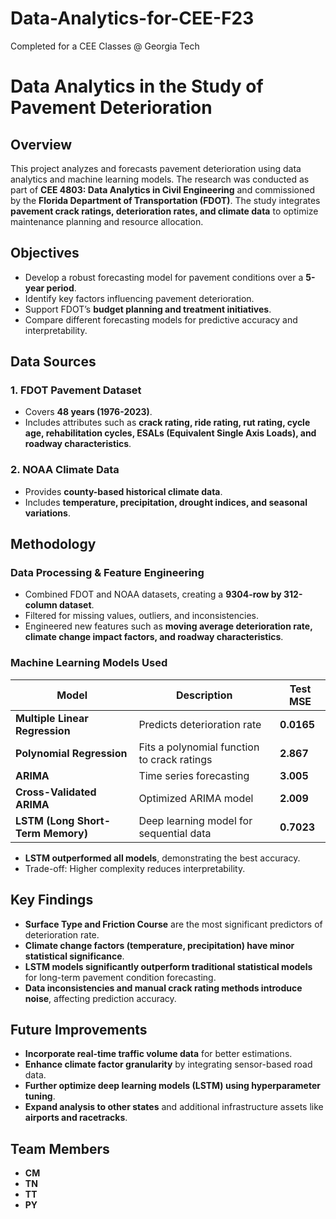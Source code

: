 # Data-Analytics-for-CEE-F23
Completed for a CEE Classes @ Georgia Tech 

# Data Analytics in the Study of Pavement Deterioration

## Overview
This project analyzes and forecasts pavement deterioration using data analytics and machine learning models. The research was conducted as part of **CEE 4803: Data Analytics in Civil Engineering** and commissioned by the **Florida Department of Transportation (FDOT)**. The study integrates **pavement crack ratings, deterioration rates, and climate data** to optimize maintenance planning and resource allocation.

## Objectives
- Develop a robust forecasting model for pavement conditions over a **5-year period**.
- Identify key factors influencing pavement deterioration.
- Support FDOT’s **budget planning and treatment initiatives**.
- Compare different forecasting models for predictive accuracy and interpretability.

## Data Sources
### **1. FDOT Pavement Dataset**
- Covers **48 years (1976-2023)**.
- Includes attributes such as **crack rating, ride rating, rut rating, cycle age, rehabilitation cycles, ESALs (Equivalent Single Axis Loads), and roadway characteristics**.

### **2. NOAA Climate Data**
- Provides **county-based historical climate data**.
- Includes **temperature, precipitation, drought indices, and seasonal variations**.

## Methodology
### **Data Processing & Feature Engineering**
- Combined FDOT and NOAA datasets, creating a **9304-row by 312-column dataset**.
- Filtered for missing values, outliers, and inconsistencies.
- Engineered new features such as **moving average deterioration rate, climate change impact factors, and roadway characteristics**.

### **Machine Learning Models Used**
| Model | Description | Test MSE |
|--------|------------|-----------|
| **Multiple Linear Regression** | Predicts deterioration rate | **0.0165** |
| **Polynomial Regression** | Fits a polynomial function to crack ratings | **2.867** |
| **ARIMA** | Time series forecasting | **3.005** |
| **Cross-Validated ARIMA** | Optimized ARIMA model | **2.009** |
| **LSTM (Long Short-Term Memory)** | Deep learning model for sequential data | **0.7023** |

- **LSTM outperformed all models**, demonstrating the best accuracy.
- Trade-off: Higher complexity reduces interpretability.

## Key Findings
- **Surface Type and Friction Course** are the most significant predictors of deterioration rate.
- **Climate change factors (temperature, precipitation) have minor statistical significance**.
- **LSTM models significantly outperform traditional statistical models** for long-term pavement condition forecasting.
- **Data inconsistencies and manual crack rating methods introduce noise**, affecting prediction accuracy.

## Future Improvements
- **Incorporate real-time traffic volume data** for better estimations.
- **Enhance climate factor granularity** by integrating sensor-based road data.
- **Further optimize deep learning models (LSTM) using hyperparameter tuning**.
- **Expand analysis to other states** and additional infrastructure assets like **airports and racetracks**.

## Team Members
- **CM**
- **TN**
- **TT**
- **PY**
